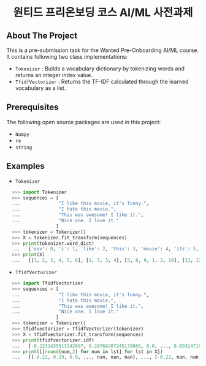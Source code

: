 <h1 align="center"> 원티드 프리온보딩 코스 AI/ML 사전과제 </h1>

## About The Project
This is a pre-submission task for the Wanted Pre-Onboarding AI/ML course. It contains following two class implementations:

* `Tokenizer` :  Builds a vocabulary dictionary by tokenizing words and returns an integer index value.
* `TfidfVectorizer` :  Returns the TF-IDF calculated through the learned vocabulary as a list.

## Prerequisites
The following open source packages are used in this project:

* `Numpy`
* `re`
* `string`

## Examples

* `Tokenizer`
```Python
  >>> import Tokenizer
  >>> sequences = [
  ...              "I like this movie, it's funny.",
  ...              "I hate this movie.", 
  ...              "This was awesome! I like it.",
  ...              "Nice one. I love it."
                  ]
  >>> tokenizer = Tokenizer()
  >>> X = tokenizer.fit_transform(sequences)
  >>> print(tokenizer.word_dict)
  ...   {'oov': 0, 'i': 1, 'like': 2, 'this': 3, 'movie': 4, 'its': 5, 'funny': 6, 'hate': 7, 'was': 8, 'awesome': 9, 'it': 10, 'nice': 11, 'one': 12, 'love': 13}
  >>> print(X) 
  ...   [[1, 2, 3, 4, 5, 6], [1, 7, 3, 4], [3, 8, 9, 1, 2, 10], [11, 12, 1, 13, 10]]
```

* `TfidfVectorizer`
```Python
  >>> import TfidfVectorizer
  >>> sequences = [
  ...              "I like this movie, it's funny.",
  ...              "I hate this movie.", 
  ...              "This was awesome! I like it.",
  ...              "Nice one. I love it."
                  ]
  >>> tokenizer = Tokenizer()
  >>> tfidfvectorizer = TfidfVectorizer(tokenizer)
  >>> X = tfidfvectorizer.fit_transform(sequences)
  >>> print(tfidfvectorizer.idf)
  ...   [-0.2231435513142097, 0.28768207245178085, 0.0, ..., 0.6931471805599453, 0.6931471805599453, 0.6931471805599453]
  >>> print([[round(num,2) for num in lst] for lst in X])
  ...   [[-0.22, 0.29, 0.0, ..., nan, nan, nan], ..., [-0.22, nan, nan, nan, ..., 0.69, 0.69, 0.69]]
```
